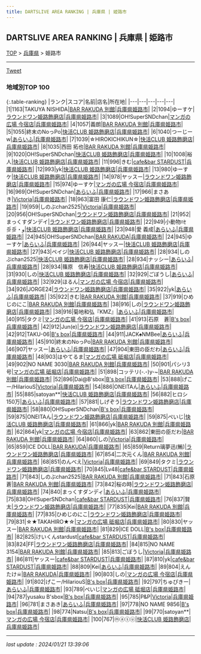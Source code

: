 ```yaml
---
title: DARTSLIVE AREA RANKING | 兵庫県 | 姫路市
---
```

## DARTSLIVE AREA RANKING | 兵庫県 | 姫路市

[TOP](/darts/rank/) > [兵庫県](/darts/rank/兵庫県/) > 姫路市

___

<a href="https://twitter.com/share?ref_src=twsrc%5Etfw" data-text="DARTSLIVE AREA RANKING | 兵庫県姫路市" class="twitter-share-button" data-via="DARTSLIVE" data-hashtags="DARTSLIVE" data-related="DARTSLIVE" data-show-count="false">Tweet</a>

### 地域別TOP 100

{:.table-ranking}
|ランク|スコア|名前|店名|所在地|
|---|---|---|---|---|
|1|1163|TAKUYA NISHIDA|<a href="https://search.dartslive.com/jp/shop/1cef48da20d8fdfc25d56fb0e5c39bac">BAR RAKUDA 別館</a>|<a href="/darts/rank/兵庫県/姫路市">兵庫県姫路市</a>|
|2|1094|ゆーすケ|<a href="https://search.dartslive.com/jp/shop/8d1d67e119ca20df0d9b047a20a7ba1e">ラウンドワン姫路飾磨店</a>|<a href="/darts/rank/兵庫県/姫路市">兵庫県姫路市</a>|
|3|1089|OH!SuperSNDchan|<a href="https://search.dartslive.com/jp/shop/993ac9e3df7a1d610d9b047a20a7ba1e">マンガの広場 今宿店</a>|<a href="/darts/rank/兵庫県/姫路市">兵庫県姫路市</a>|
|4|1057|義朗|<a href="https://search.dartslive.com/jp/shop/1cef48da20d8fdfc25d56fb0e5c39bac">BAR RAKUDA 別館</a>|<a href="/darts/rank/兵庫県/姫路市">兵庫県姫路市</a>|
|5|1055|終末のNoっPo|<a href="https://search.dartslive.com/jp/shop/bc5af7bfe732b90c28032249b44395af">快活CLUB 姫路飾磨店</a>|<a href="/darts/rank/兵庫県/姫路市">兵庫県姫路市</a>|
|6|1040|つーじーw|<a href="https://search.dartslive.com/jp/shop/441939912456db330d9b047a20a7ba1e">あらいふ</a>|<a href="/darts/rank/兵庫県/姫路市">兵庫県姫路市</a>|
|7|1039|☆HIROKICHIKUN☆|<a href="https://search.dartslive.com/jp/shop/bc5af7bfe732b90c28032249b44395af">快活CLUB 姫路飾磨店</a>|<a href="/darts/rank/兵庫県/姫路市">兵庫県姫路市</a>|
|8|1035|西田 拓也|<a href="https://search.dartslive.com/jp/shop/1cef48da20d8fdfc25d56fb0e5c39bac">BAR RAKUDA 別館</a>|<a href="/darts/rank/兵庫県/姫路市">兵庫県姫路市</a>|
|9|1020|OH!SuperSNDchan|<a href="https://search.dartslive.com/jp/shop/bc5af7bfe732b90c28032249b44395af">快活CLUB 姫路飾磨店</a>|<a href="/darts/rank/兵庫県/姫路市">兵庫県姫路市</a>|
|10|1008|裕人|<a href="https://search.dartslive.com/jp/shop/bc5af7bfe732b90c28032249b44395af">快活CLUB 姫路飾磨店</a>|<a href="/darts/rank/兵庫県/姫路市">兵庫県姫路市</a>|
|11|996|きむ|<a href="https://search.dartslive.com/jp/shop/ab7264df944de6ca58d385ea46352d8f">cafe&bar STARDUST</a>|<a href="/darts/rank/兵庫県/姫路市">兵庫県姫路市</a>|
|12|993|yk|<a href="https://search.dartslive.com/jp/shop/bc5af7bfe732b90c28032249b44395af">快活CLUB 姫路飾磨店</a>|<a href="/darts/rank/兵庫県/姫路市">兵庫県姫路市</a>|
|13|980|ゆーすケ|<a href="https://search.dartslive.com/jp/shop/bc5af7bfe732b90c28032249b44395af">快活CLUB 姫路飾磨店</a>|<a href="/darts/rank/兵庫県/姫路市">兵庫県姫路市</a>|
|14|978|ヤッスー|<a href="https://search.dartslive.com/jp/shop/8d1d67e119ca20df0d9b047a20a7ba1e">ラウンドワン姫路飾磨店</a>|<a href="/darts/rank/兵庫県/姫路市">兵庫県姫路市</a>|
|15|974|ゆーすケ|<a href="https://search.dartslive.com/jp/shop/993ac9e3df7a1d610d9b047a20a7ba1e">マンガの広場 今宿店</a>|<a href="/darts/rank/兵庫県/姫路市">兵庫県姫路市</a>|
|16|969|OH!SuperSNDchan|<a href="https://search.dartslive.com/jp/shop/441939912456db330d9b047a20a7ba1e">あらいふ</a>|<a href="/darts/rank/兵庫県/姫路市">兵庫県姫路市</a>|
|17|966|まさあき|<a href="https://search.dartslive.com/jp/shop/0e2171f67532d04e790ab824ce8730e5">Victoria</a>|<a href="/darts/rank/兵庫県/姫路市">兵庫県姫路市</a>|
|18|963|富田 康仁|<a href="https://search.dartslive.com/jp/shop/8d1d67e119ca20df0d9b047a20a7ba1e">ラウンドワン姫路飾磨店</a>|<a href="/darts/rank/兵庫県/姫路市">兵庫県姫路市</a>|
|19|959|しのぶchan2525|<a href="https://search.dartslive.com/jp/shop/0e2171f67532d04e790ab824ce8730e5">Victoria</a>|<a href="/darts/rank/兵庫県/姫路市">兵庫県姫路市</a>|
|20|956|OH!SuperSNDchan|<a href="https://search.dartslive.com/jp/shop/8d1d67e119ca20df0d9b047a20a7ba1e">ラウンドワン姫路飾磨店</a>|<a href="/darts/rank/兵庫県/姫路市">兵庫県姫路市</a>|
|21|952|まっくすダンデイ|<a href="https://search.dartslive.com/jp/shop/8d1d67e119ca20df0d9b047a20a7ba1e">ラウンドワン姫路飾磨店</a>|<a href="/darts/rank/兵庫県/姫路市">兵庫県姫路市</a>|
|22|949|小動物ﾊｾ⋚⋚・و|<a href="https://search.dartslive.com/jp/shop/bc5af7bfe732b90c28032249b44395af">快活CLUB 姫路飾磨店</a>|<a href="/darts/rank/兵庫県/姫路市">兵庫県姫路市</a>|
|23|948|愛 義成|<a href="https://search.dartslive.com/jp/shop/441939912456db330d9b047a20a7ba1e">あらいふ</a>|<a href="/darts/rank/兵庫県/姫路市">兵庫県姫路市</a>|
|24|945|OH!SuperSNDchan|<a href="https://search.dartslive.com/jp/shop/63e71ee4af6a1e71f454cb89828a1cfe">BAR RAKUDA</a>|<a href="/darts/rank/兵庫県/姫路市">兵庫県姫路市</a>|
|24|945|ゆーすケ|<a href="https://search.dartslive.com/jp/shop/441939912456db330d9b047a20a7ba1e">あらいふ</a>|<a href="/darts/rank/兵庫県/姫路市">兵庫県姫路市</a>|
|26|944|ヤッスー|<a href="https://search.dartslive.com/jp/shop/bc5af7bfe732b90c28032249b44395af">快活CLUB 姫路飾磨店</a>|<a href="/darts/rank/兵庫県/姫路市">兵庫県姫路市</a>|
|27|943|ペイジ|<a href="https://search.dartslive.com/jp/shop/bc5af7bfe732b90c28032249b44395af">快活CLUB 姫路飾磨店</a>|<a href="/darts/rank/兵庫県/姫路市">兵庫県姫路市</a>|
|28|934|しのぶchan2525|<a href="https://search.dartslive.com/jp/shop/bc5af7bfe732b90c28032249b44395af">快活CLUB 姫路飾磨店</a>|<a href="/darts/rank/兵庫県/姫路市">兵庫県姫路市</a>|
|28|934|ナッシー|<a href="https://search.dartslive.com/jp/shop/441939912456db330d9b047a20a7ba1e">あらいふ</a>|<a href="/darts/rank/兵庫県/姫路市">兵庫県姫路市</a>|
|28|934|篠原　信寿|<a href="https://search.dartslive.com/jp/shop/bc5af7bfe732b90c28032249b44395af">快活CLUB 姫路飾磨店</a>|<a href="/darts/rank/兵庫県/姫路市">兵庫県姫路市</a>|
|31|930|しの|<a href="https://search.dartslive.com/jp/shop/bc5af7bfe732b90c28032249b44395af">快活CLUB 姫路飾磨店</a>|<a href="/darts/rank/兵庫県/姫路市">兵庫県姫路市</a>|
|32|929|ごぼうし|<a href="https://search.dartslive.com/jp/shop/441939912456db330d9b047a20a7ba1e">あらいふ</a>|<a href="/darts/rank/兵庫県/姫路市">兵庫県姫路市</a>|
|32|929|ほるん|<a href="https://search.dartslive.com/jp/shop/993ac9e3df7a1d610d9b047a20a7ba1e">マンガの広場 今宿店</a>|<a href="/darts/rank/兵庫県/姫路市">兵庫県姫路市</a>|
|34|926|JORGE24|<a href="https://search.dartslive.com/jp/shop/8d1d67e119ca20df0d9b047a20a7ba1e">ラウンドワン姫路飾磨店</a>|<a href="/darts/rank/兵庫県/姫路市">兵庫県姫路市</a>|
|35|922|yk|<a href="https://search.dartslive.com/jp/shop/441939912456db330d9b047a20a7ba1e">あらいふ</a>|<a href="/darts/rank/兵庫県/姫路市">兵庫県姫路市</a>|
|35|922|きむ|<a href="https://search.dartslive.com/jp/shop/1cef48da20d8fdfc25d56fb0e5c39bac">BAR RAKUDA 別館</a>|<a href="/darts/rank/兵庫県/姫路市">兵庫県姫路市</a>|
|37|919|ひめじのにこ|<a href="https://search.dartslive.com/jp/shop/1cef48da20d8fdfc25d56fb0e5c39bac">BAR RAKUDA 別館</a>|<a href="/darts/rank/兵庫県/姫路市">兵庫県姫路市</a>|
|38|916|しの|<a href="https://search.dartslive.com/jp/shop/8d1d67e119ca20df0d9b047a20a7ba1e">ラウンドワン姫路飾磨店</a>|<a href="/darts/rank/兵庫県/姫路市">兵庫県姫路市</a>|
|38|916|菊地和弘『KMZ』|<a href="https://search.dartslive.com/jp/shop/441939912456db330d9b047a20a7ba1e">あらいふ</a>|<a href="/darts/rank/兵庫県/姫路市">兵庫県姫路市</a>|
|40|915|タクミ|<a href="https://search.dartslive.com/jp/shop/993ac9e3df7a1d610d9b047a20a7ba1e">マンガの広場 今宿店</a>|<a href="/darts/rank/兵庫県/姫路市">兵庫県姫路市</a>|
|41|913|石原　蒼|<a href="https://search.dartslive.com/jp/shop/573b15bb5d81a547fec1ae84bb28bd87">B's box</a>|<a href="/darts/rank/兵庫県/姫路市">兵庫県姫路市</a>|
|42|912|Jun(e)|<a href="https://search.dartslive.com/jp/shop/8d1d67e119ca20df0d9b047a20a7ba1e">ラウンドワン姫路飾磨店</a>|<a href="/darts/rank/兵庫県/姫路市">兵庫県姫路市</a>|
|42|912|TAKU-06|<a href="https://search.dartslive.com/jp/shop/573b15bb5d81a547fec1ae84bb28bd87">B's box</a>|<a href="/darts/rank/兵庫県/姫路市">兵庫県姫路市</a>|
|44|911|JACK♠NMBee|<a href="https://search.dartslive.com/jp/shop/441939912456db330d9b047a20a7ba1e">あらいふ</a>|<a href="/darts/rank/兵庫県/姫路市">兵庫県姫路市</a>|
|45|910|終末のNoっPo|<a href="https://search.dartslive.com/jp/shop/1cef48da20d8fdfc25d56fb0e5c39bac">BAR RAKUDA 別館</a>|<a href="/darts/rank/兵庫県/姫路市">兵庫県姫路市</a>|
|46|907|ヤッスー|<a href="https://search.dartslive.com/jp/shop/441939912456db330d9b047a20a7ba1e">あらいふ</a>|<a href="/darts/rank/兵庫県/姫路市">兵庫県姫路市</a>|
|47|904|東田の臣だわ|<a href="https://search.dartslive.com/jp/shop/441939912456db330d9b047a20a7ba1e">あらいふ</a>|<a href="/darts/rank/兵庫県/姫路市">兵庫県姫路市</a>|
|48|903|はやてるま|<a href="https://search.dartslive.com/jp/shop/910b7bca499482320d9b047a20a7ba1e">マンガの広場 砥堀店</a>|<a href="/darts/rank/兵庫県/姫路市">兵庫県姫路市</a>|
|49|902|NO NAME 3030|<a href="https://search.dartslive.com/jp/shop/1cef48da20d8fdfc25d56fb0e5c39bac">BAR RAKUDA 別館</a>|<a href="/darts/rank/兵庫県/姫路市">兵庫県姫路市</a>|
|50|901|パシリ3号|<a href="https://search.dartslive.com/jp/shop/910b7bca499482320d9b047a20a7ba1e">マンガの広場 砥堀店</a>|<a href="/darts/rank/兵庫県/姫路市">兵庫県姫路市</a>|
|51|898|コッテリ(-.-)y-~|<a href="https://search.dartslive.com/jp/shop/1cef48da20d8fdfc25d56fb0e5c39bac">BAR RAKUDA 別館</a>|<a href="/darts/rank/兵庫県/姫路市">兵庫県姫路市</a>|
|52|896|Dai@B&#x27;sbox|<a href="https://search.dartslive.com/jp/shop/573b15bb5d81a547fec1ae84bb28bd87">B's box</a>|<a href="/darts/rank/兵庫県/姫路市">兵庫県姫路市</a>|
|53|888|げこー/HilariouS|<a href="https://search.dartslive.com/jp/shop/0e2171f67532d04e790ab824ce8730e5">Victoria</a>|<a href="/darts/rank/兵庫県/姫路市">兵庫県姫路市</a>|
|54|886|ONEITAん|<a href="https://search.dartslive.com/jp/shop/441939912456db330d9b047a20a7ba1e">あらいふ</a>|<a href="/darts/rank/兵庫県/姫路市">兵庫県姫路市</a>|
|55|885|satoyan**|<a href="https://search.dartslive.com/jp/shop/bc5af7bfe732b90c28032249b44395af">快活CLUB 姫路飾磨店</a>|<a href="/darts/rank/兵庫県/姫路市">兵庫県姫路市</a>|
|56|882|ヒロシ150万|<a href="https://search.dartslive.com/jp/shop/441939912456db330d9b047a20a7ba1e">あらいふ</a>|<a href="/darts/rank/兵庫県/姫路市">兵庫県姫路市</a>|
|57|881|しげぞう|<a href="https://search.dartslive.com/jp/shop/8d1d67e119ca20df0d9b047a20a7ba1e">ラウンドワン姫路飾磨店</a>|<a href="/darts/rank/兵庫県/姫路市">兵庫県姫路市</a>|
|58|880|OH!SuperSNDchan|<a href="https://search.dartslive.com/jp/shop/573b15bb5d81a547fec1ae84bb28bd87">B's box</a>|<a href="/darts/rank/兵庫県/姫路市">兵庫県姫路市</a>|
|59|875|ONEITAん|<a href="https://search.dartslive.com/jp/shop/8d1d67e119ca20df0d9b047a20a7ba1e">ラウンドワン姫路飾磨店</a>|<a href="/darts/rank/兵庫県/姫路市">兵庫県姫路市</a>|
|59|875|ぺいじ|<a href="https://search.dartslive.com/jp/shop/bc5af7bfe732b90c28032249b44395af">快活CLUB 姫路飾磨店</a>|<a href="/darts/rank/兵庫県/姫路市">兵庫県姫路市</a>|
|61|866|yk|<a href="https://search.dartslive.com/jp/shop/1cef48da20d8fdfc25d56fb0e5c39bac">BAR RAKUDA 別館</a>|<a href="/darts/rank/兵庫県/姫路市">兵庫県姫路市</a>|
|62|864|yk|<a href="https://search.dartslive.com/jp/shop/993ac9e3df7a1d610d9b047a20a7ba1e">マンガの広場 今宿店</a>|<a href="/darts/rank/兵庫県/姫路市">兵庫県姫路市</a>|
|63|862|東田の臣だわ|<a href="https://search.dartslive.com/jp/shop/1cef48da20d8fdfc25d56fb0e5c39bac">BAR RAKUDA 別館</a>|<a href="/darts/rank/兵庫県/姫路市">兵庫県姫路市</a>|
|64|860|しの|<a href="https://search.dartslive.com/jp/shop/0e2171f67532d04e790ab824ce8730e5">Victoria</a>|<a href="/darts/rank/兵庫県/姫路市">兵庫県姫路市</a>|
|65|859|ICE DOLL|<a href="https://search.dartslive.com/jp/shop/63e71ee4af6a1e71f454cb89828a1cfe">BAR RAKUDA</a>|<a href="/darts/rank/兵庫県/姫路市">兵庫県姫路市</a>|
|65|859|Return璃夢迅(鮪)|<a href="https://search.dartslive.com/jp/shop/8d1d67e119ca20df0d9b047a20a7ba1e">ラウンドワン姫路飾磨店</a>|<a href="/darts/rank/兵庫県/姫路市">兵庫県姫路市</a>|
|67|854|二次元くん|<a href="https://search.dartslive.com/jp/shop/1cef48da20d8fdfc25d56fb0e5c39bac">BAR RAKUDA 別館</a>|<a href="/darts/rank/兵庫県/姫路市">兵庫県姫路市</a>|
|68|851|のんべえ|<a href="https://search.dartslive.com/jp/shop/0e2171f67532d04e790ab824ce8730e5">Victoria</a>|<a href="/darts/rank/兵庫県/姫路市">兵庫県姫路市</a>|
|69|849|タクミ|<a href="https://search.dartslive.com/jp/shop/8d1d67e119ca20df0d9b047a20a7ba1e">ラウンドワン姫路飾磨店</a>|<a href="/darts/rank/兵庫県/姫路市">兵庫県姫路市</a>|
|70|845|Lv48|<a href="https://search.dartslive.com/jp/shop/ab7264df944de6ca58d385ea46352d8f">cafe&bar STARDUST</a>|<a href="/darts/rank/兵庫県/姫路市">兵庫県姫路市</a>|
|71|843|しのぶchan2525|<a href="https://search.dartslive.com/jp/shop/1cef48da20d8fdfc25d56fb0e5c39bac">BAR RAKUDA 別館</a>|<a href="/darts/rank/兵庫県/姫路市">兵庫県姫路市</a>|
|71|843|石原　蒼|<a href="https://search.dartslive.com/jp/shop/1cef48da20d8fdfc25d56fb0e5c39bac">BAR RAKUDA 別館</a>|<a href="/darts/rank/兵庫県/姫路市">兵庫県姫路市</a>|
|73|842|桜の時|<a href="https://search.dartslive.com/jp/shop/8d1d67e119ca20df0d9b047a20a7ba1e">ラウンドワン姫路飾磨店</a>|<a href="/darts/rank/兵庫県/姫路市">兵庫県姫路市</a>|
|74|840|まっくすダンディ|<a href="https://search.dartslive.com/jp/shop/441939912456db330d9b047a20a7ba1e">あらいふ</a>|<a href="/darts/rank/兵庫県/姫路市">兵庫県姫路市</a>|
|75|838|OH!SuperSNDchan|<a href="https://search.dartslive.com/jp/shop/ab7264df944de6ca58d385ea46352d8f">cafe&bar STARDUST</a>|<a href="/darts/rank/兵庫県/姫路市">兵庫県姫路市</a>|
|76|837|賢太|<a href="https://search.dartslive.com/jp/shop/8d1d67e119ca20df0d9b047a20a7ba1e">ラウンドワン姫路飾磨店</a>|<a href="/darts/rank/兵庫県/姫路市">兵庫県姫路市</a>|
|77|835|Kei|<a href="https://search.dartslive.com/jp/shop/1cef48da20d8fdfc25d56fb0e5c39bac">BAR RAKUDA 別館</a>|<a href="/darts/rank/兵庫県/姫路市">兵庫県姫路市</a>|
|77|835|ひめじのにこ|<a href="https://search.dartslive.com/jp/shop/8d1d67e119ca20df0d9b047a20a7ba1e">ラウンドワン姫路飾磨店</a>|<a href="/darts/rank/兵庫県/姫路市">兵庫県姫路市</a>|
|79|831|☆★TAKAHIRO★☆|<a href="https://search.dartslive.com/jp/shop/910b7bca499482320d9b047a20a7ba1e">マンガの広場 砥堀店</a>|<a href="/darts/rank/兵庫県/姫路市">兵庫県姫路市</a>|
|80|830|ヤッスー|<a href="https://search.dartslive.com/jp/shop/1cef48da20d8fdfc25d56fb0e5c39bac">BAR RAKUDA 別館</a>|<a href="/darts/rank/兵庫県/姫路市">兵庫県姫路市</a>|
|81|829|ICE DOLL|<a href="https://search.dartslive.com/jp/shop/573b15bb5d81a547fec1ae84bb28bd87">B's box</a>|<a href="/darts/rank/兵庫県/姫路市">兵庫県姫路市</a>|
|82|825|けいくんstardust|<a href="https://search.dartslive.com/jp/shop/ab7264df944de6ca58d385ea46352d8f">cafe&bar STARDUST</a>|<a href="/darts/rank/兵庫県/姫路市">兵庫県姫路市</a>|
|83|824|FF|<a href="https://search.dartslive.com/jp/shop/8d1d67e119ca20df0d9b047a20a7ba1e">ラウンドワン姫路飾磨店</a>|<a href="/darts/rank/兵庫県/姫路市">兵庫県姫路市</a>|
|84|815|NO NAME 3154|<a href="https://search.dartslive.com/jp/shop/1cef48da20d8fdfc25d56fb0e5c39bac">BAR RAKUDA 別館</a>|<a href="/darts/rank/兵庫県/姫路市">兵庫県姫路市</a>|
|85|813|ごぼうし|<a href="https://search.dartslive.com/jp/shop/0e2171f67532d04e790ab824ce8730e5">Victoria</a>|<a href="/darts/rank/兵庫県/姫路市">兵庫県姫路市</a>|
|86|811|ヤッスー|<a href="https://search.dartslive.com/jp/shop/ab7264df944de6ca58d385ea46352d8f">cafe&bar STARDUST</a>|<a href="/darts/rank/兵庫県/姫路市">兵庫県姫路市</a>|
|87|810|yk|<a href="https://search.dartslive.com/jp/shop/ab7264df944de6ca58d385ea46352d8f">cafe&bar STARDUST</a>|<a href="/darts/rank/兵庫県/姫路市">兵庫県姫路市</a>|
|88|809|Kei|<a href="https://search.dartslive.com/jp/shop/441939912456db330d9b047a20a7ba1e">あらいふ</a>|<a href="/darts/rank/兵庫県/姫路市">兵庫県姫路市</a>|
|89|804|えんたけ☠|<a href="https://search.dartslive.com/jp/shop/63e71ee4af6a1e71f454cb89828a1cfe">BAR RAKUDA</a>|<a href="/darts/rank/兵庫県/姫路市">兵庫県姫路市</a>|
|90|803|しの|<a href="https://search.dartslive.com/jp/shop/993ac9e3df7a1d610d9b047a20a7ba1e">マンガの広場 今宿店</a>|<a href="/darts/rank/兵庫県/姫路市">兵庫県姫路市</a>|
|91|802|げこー/HilariouS|<a href="https://search.dartslive.com/jp/shop/573b15bb5d81a547fec1ae84bb28bd87">B's box</a>|<a href="/darts/rank/兵庫県/姫路市">兵庫県姫路市</a>|
|92|797|ちゅぴきー|<a href="https://search.dartslive.com/jp/shop/441939912456db330d9b047a20a7ba1e">あらいふ</a>|<a href="/darts/rank/兵庫県/姫路市">兵庫県姫路市</a>|
|93|789|ぺいじ|<a href="https://search.dartslive.com/jp/shop/910b7bca499482320d9b047a20a7ba1e">マンガの広場 砥堀店</a>|<a href="/darts/rank/兵庫県/姫路市">兵庫県姫路市</a>|
|94|787|yusaku B&#x27;sbox|<a href="https://search.dartslive.com/jp/shop/573b15bb5d81a547fec1ae84bb28bd87">B's box</a>|<a href="/darts/rank/兵庫県/姫路市">兵庫県姫路市</a>|
|95|785|P&amp;P|<a href="https://search.dartslive.com/jp/shop/0e2171f67532d04e790ab824ce8730e5">Victoria</a>|<a href="/darts/rank/兵庫県/姫路市">兵庫県姫路市</a>|
|96|781|まさあき|<a href="https://search.dartslive.com/jp/shop/441939912456db330d9b047a20a7ba1e">あらいふ</a>|<a href="/darts/rank/兵庫県/姫路市">兵庫県姫路市</a>|
|97|778|NO NAME 9856|<a href="https://search.dartslive.com/jp/shop/573b15bb5d81a547fec1ae84bb28bd87">B's box</a>|<a href="/darts/rank/兵庫県/姫路市">兵庫県姫路市</a>|
|98|774|Natsu|<a href="https://search.dartslive.com/jp/shop/573b15bb5d81a547fec1ae84bb28bd87">B's box</a>|<a href="/darts/rank/兵庫県/姫路市">兵庫県姫路市</a>|
|99|770|satoyan**|<a href="https://search.dartslive.com/jp/shop/993ac9e3df7a1d610d9b047a20a7ba1e">マンガの広場 今宿店</a>|<a href="/darts/rank/兵庫県/姫路市">兵庫県姫路市</a>|
|100|767|ⓜⓐⓢⓤ|<a href="https://search.dartslive.com/jp/shop/bc5af7bfe732b90c28032249b44395af">快活CLUB 姫路飾磨店</a>|<a href="/darts/rank/兵庫県/姫路市">兵庫県姫路市</a>|



___

_last update : 2024/01/21 13:39:06_


<script src="https://cdnjs.cloudflare.com/ajax/libs/jquery/3.6.1/jquery.min.js" integrity="sha512-aVKKRRi/Q/YV+4mjoKBsE4x3H+BkegoM/em46NNlCqNTmUYADjBbeNefNxYV7giUp0VxICtqdrbqU7iVaeZNXA==" crossorigin="anonymous" referrerpolicy="no-referrer"></script>
<script src="https://cdnjs.cloudflare.com/ajax/libs/jquery.tablesorter/2.31.3/js/jquery.tablesorter.min.js" integrity="sha512-qzgd5cYSZcosqpzpn7zF2ZId8f/8CHmFKZ8j7mU4OUXTNRd5g+ZHBPsgKEwoqxCtdQvExE5LprwwPAgoicguNg==" crossorigin="anonymous" referrerpolicy="no-referrer"></script>
<link rel="stylesheet" href="https://cdnjs.cloudflare.com/ajax/libs/jquery.tablesorter/2.31.3/css/theme.default.min.css" integrity="sha512-wghhOJkjQX0Lh3NSWvNKeZ0ZpNn+SPVXX1Qyc9OCaogADktxrBiBdKGDoqVUOyhStvMBmJQ8ZdMHiR3wuEq8+w==" crossorigin="anonymous" referrerpolicy="no-referrer" />
<script>
$(function() {
    $(".table-ranking").tablesorter({sortList:[[0, 0]]});
});
</script>

<script async src="https://platform.twitter.com/widgets.js" charset="utf-8"></script>